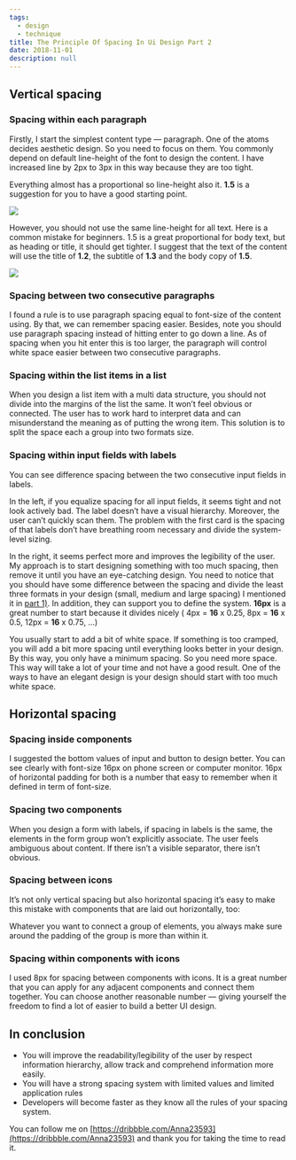 ```yaml
---
tags: 
  - design
  - technique
title: The Principle Of Spacing In Ui Design Part 2
date: 2018-11-01
description: null
---
```

## Vertical spacing

### Spacing within each paragraph

Firstly, I start the simplest content type — paragraph. One of the atoms decides aesthetic design. So you need to focus on them. You commonly depend on default line-height of the font to design the content. I have increased line by 2px to 3px in this way because they are too tight.

Everything almost has a proportional so line-height also it. **1.5** is a suggestion for you to have a good starting point.

![](assets/the-principle-of-spacing-in-ui-design-part-2_83a1ac346ab98c836ab637c14c3ac9cf_md5.webp)

However, you should not use the same line-height for all text. Here is a common mistake for beginners. 1.5 is a great proportional for body text, but as heading or title, it should get tighter. I suggest that the text of the content will use the title of **1.2**, the subtitle of **1.3** and the body copy of **1.5**.

![](assets/the-principle-of-spacing-in-ui-design-part-2_7edc02bcf0ab2561f68d9869b7addbac_md5.webp)

### Spacing between two consecutive paragraphs

I found a rule is to use paragraph spacing equal to font-size of the content using. By that, we can remember spacing easier. Besides, note you should use paragraph spacing instead of hitting enter to go down a line. As of spacing when you hit enter this is too larger, the paragraph will control white space easier between two consecutive paragraphs.

### Spacing within the list items in a list

When you design a list item with a multi data structure, you should not divide into the margins of the list the same. It won’t feel obvious or connected. The user has to work hard to interpret data and can misunderstand the meaning as of putting the wrong item. This solution is to split the space each a group into two formats size.

### Spacing within input fields with labels

You can see difference spacing between the two consecutive input fields in labels.

In the left, if you equalize spacing for all input fields, it seems tight and not look actively bad. The label doesn’t have a visual hierarchy. Moreover, the user can’t quickly scan them. The problem with the first card is the spacing of that labels don’t have breathing room necessary and divide the system-level sizing.

In the right, it seems perfect more and improves the legibility of the user. My approach is to start designing something with too much spacing, then remove it until you have an eye-catching design. You need to notice that you should have some difference between the spacing and divide the least three formats in your design (small, medium and large spacing) I mentioned it in [part 1)](https://medium.com/dwarves-design/the-principle-of-spacing-in-ui-design-part-1-3354d0d65e51). In addition, they can support you to define the system. **16px** is a great number to start because it divides nicely ( 4px = **16** x 0.25, 8px = **16** x 0.5, 12px = **16** x 0.75, …)

You usually start to add a bit of white space. If something is too cramped, you will add a bit more spacing until everything looks better in your design. By this way, you only have a minimum spacing. So you need more space. This way will take a lot of your time and not have a good result. One of the ways to have an elegant design is your design should start with too much white space.

## Horizontal spacing

### Spacing inside components

I suggested the bottom values of input and button to design better. You can see clearly with font-size 16px on phone screen or computer monitor. 16px of horizontal padding for both is a number that easy to remember when it defined in term of font-size.

### Spacing two components

When you design a form with labels, if spacing in labels is the same, the elements in the form group won’t explicitly associate. The user feels ambiguous about content. If there isn’t a visible separator, there isn’t obvious.

### Spacing between icons

It’s not only vertical spacing but also horizontal spacing it’s easy to make this mistake with components that are laid out horizontally, too:

Whatever you want to connect a group of elements, you always make sure around the padding of the group is more than within it.

### Spacing within components with icons

I used 8px for spacing between components with icons. It is a great number that you can apply for any adjacent components and connect them together. You can choose another reasonable number — giving yourself the freedom to find a lot of easier to build a better UI design.

## In conclusion

* You will improve the readability/legibility of the user by respect information hierarchy, allow track and comprehend information more easily.
* You will have a strong spacing system with limited values and limited application rules
* Developers will become faster as they know all the rules of your spacing system.

You can follow me on [https://dribbble.com/Anna23593](https://dribbble.com/Anna23593) and thank you for taking the time to read it.
